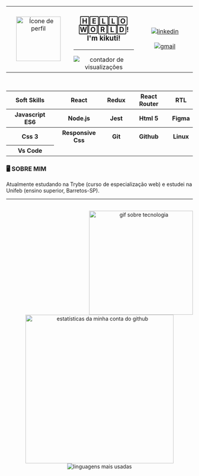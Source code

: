 <table align="center">
  <tr>
    <td width="180" align="center">
      <a href="https://github.com/kikutii">
        <img align="center" width="120px" src="https://avatars.githubusercontent.com/u/12498746?s=400&u=3a18bbe9442e24787a8a37edba6efb8953ce150b&v=4" alt="Ícone de perfil" />
      </a>
    </td>
    <td width="180" align="center">
      <h3>🄷🄴🄻🄻🄾 🅆🄾🅁🄻🄳!<br/ >I'm kikuti!</h3>
      <hr />
      <!---https://github.com/antonkomarev/github-profile-views-counter--->
      <img src="https://komarev.com/ghpvc/?username=kikutii&color=7c00ff&label=views&style=flat-square" alt="contador de visualizações"/>
    </td>
    <td width="180" align="center">
      <!---https://shields.io/category/build--->
      <a href="https://www.linkedin.com/in/jo%C3%A3o-victor-kikuti-96a12020a/">
        <img align="center" src="https://img.shields.io/badge/LinkedIn-7c00ff?style=for-the-badge&logo=linkedin&logoColor=fff&labelColor=0fa36b?" alt="linkedin"/>
      </a>
      <br />
      <br />
      <a href="https://mail.google.com/mail/u/0/?fs=1&to=joaovictorkikuti@gmail.com&su=T%C3%ADtulo&body=Conte%C3%BAdo&tf=cm">
        <img align="center" src="https://img.shields.io/badge/Gmail-7c00ff?style=for-the-badge&logo=gmail&logoColor=fff&labelColor=0fa36b?" alt="gmail"/>
      </a>
    </td>
  </tr>
</table>

<br />

<div align="center">
  <table>
    <tr>
      <th>Soft Skills</th>
      <th>React</th>
      <th>Redux</th>
      <th>React Router</th>
      <th>RTL</th>
    </tr>
    <tr>
      <th>Javascript ES6</th>
      <th>Node.js</th>
      <th>Jest</th>
      <th>Html 5</th>
      <th>Figma</th>
    </tr>
    <tr>
      <th>Css 3</th>
      <th>Responsive Css</th>
      <th>Git</th>
      <th>Github</th>
      <th>Linux</th>
    </tr>
    <tr>
      <th>Vs Code</th>
    </tr>
  </table>
  <h3 align="left">🖥️ SOBRE MIM</h3>

  <p align="left">Atualmente estudando na Trybe (curso de especialização web) e estudei na Unifeb (ensino superior, Barretos-SP).</p>
</div>

<hr />

<div align="center">
  <br />
  <img align="right" width="280px" src="https://s4.gifyu.com/images/content-homepage-digital-org-leader.gif" alt="gif sobre tecnologia" />

  <img width="400px" src="https://github-readme-stats.vercel.app/api?username=kikutii&show_icons=true&theme=dark&title_color=7c00ff&text_color=fff&icon_color=7c00ff&bg_color=0d1117&locale=en&border_radius=8&cache_seconds=1800" alt="estatísticas da minha conta do github"/>

  <br />

  <img src="https://github-readme-stats.vercel.app/api/top-langs/?username=kikutii&layout=compact&text_color=fff&bg_color=0d1117&locale=en&border_radius=8&cache_seconds=1800&theme=dark&title_color=7c00ff&custom_title=most used languages" alt="linguagens mais usadas"/>
</div>
